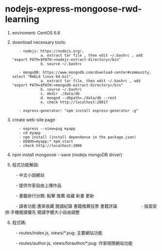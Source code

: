 # nodejs-express-mongoose-rwd-learning

1. enviroment: CentOS 6.8

2. download necessary tools:

          - nodejs: https://nodejs.org/, 
                    a. extract tar file , then edit ~/.bashrc , add  "export PATH=$PATH:<nodejs-extract-directory>/bin"
                    b. source ~/.bashrc
      
          - mongoDB: https://www.mongodb.com/download-center#community, select "RHEL6 linux 64-bit", 
                    a. extract tar file, then edit ~/.bashrc , add  "export PATH=$PATH:<mongodb-extract-directory>/bin"
                    b. source ~/.bashrc
                    c. mkdir ./data/db
                    d. mongod --dbpath=./data/db --rest
                    e. check http://localhost:28017
      
          - express-generator: "npm install express-generator -g"

3. create web-site page

          - express --view=pug myapp
          - cd myapp
          - npm install (install dependence in the package.json)
          - DEBUG=myapp:* npm start
          - check http://localhost:3000
  
4. npm install mongoose --save (nodejs mongoDB driver)  

5. 程式功能解說:
          
          
          - 中文小說網站
          
          - 提供作家自由上傳作品
          
          - 書籍排行分類: 點擊 推薦 收藏 新書 更新
          
          - 讀者功能:書架收藏 閱讀紀錄 書籍推薦投票 書籍評論
          
          - 版面安排:手機閱讀優先 閱讀字體大小自由調整

6. 程式碼:

          - routes/index.js, views/*.pug: 主要網站功能
          
          - routes/author.js, views/forauthor/*.pug: 作家相關網站功能
          
